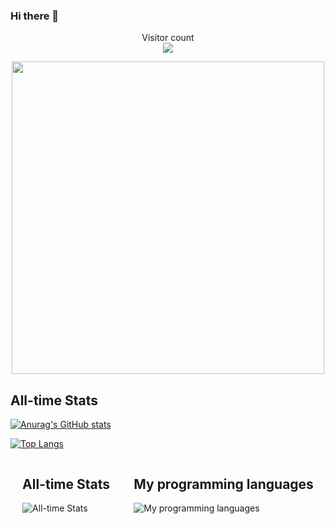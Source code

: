 ### Hi there 👋
<p align="center"> 
  Visitor count<br>
  <img src="https://profile-counter.glitch.me/Ramlov/count.svg" />
</p>
<div id="header" align="center">
  <img src="https://media.tenor.com/YUzRkMOL-3EAAAAM/programming-computer-frog.gif" width="500"/>
</div>

## All-time Stats

[![Anurag's GitHub stats](https://github-readme-stats.vercel.app/api?username=Ramlov&show_icons=true&theme=radical)](https://github.com/anuraghazra/github-readme-stats)

[![Top Langs](https://github-readme-stats.vercel.app/api/top-langs/?username=Ramlov&layout=compact)](https://github.com/anuraghazra/github-readme-stats)


<div style="display: flex; flex-direction: row; justify-content: space-around; align-items: center;">
  <div>
    <h2>All-time Stats</h2>
    <img src="https://github-readme-stats.vercel.app/api?username=Ramlov&show_icons=true&theme=radical" alt="All-time Stats">
  </div>
  <div>
    <h2>My programming languages</h2>
    <img src="https://github-readme-stats.vercel.app/api/top-langs/?username=Ramlov&layout=compact" alt="My programming languages">
  </div>
</div>


<!--
**Ramlov/Ramlov** is a ✨ _special_ ✨ repository because its `README.md` (this file) appears on your GitHub profile.

Here are some ideas to get you started:

- 🔭 I’m currently working on ...
- 🌱 I’m currently learning ...
- 👯 I’m looking to collaborate on ...
- 🤔 I’m looking for help with ...
- 💬 Ask me about ...
- 📫 How to reach me: ...
- 😄 Pronouns: ...
- ⚡ Fun fact: ...
-->
